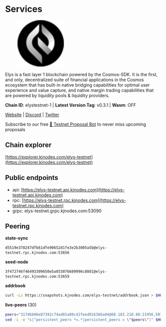 # Services

<figure><img src="https://raw.githubusercontent.com/kj89/cosmos-images/main/logos/elys.png" width="150" alt=""><figcaption></figcaption></figure>

Elys is a fast layer 1 blockchain powered by the Cosmos-SDK.  It is the first, and only, decentralized suite of financial  applications in the Cosmos ecosystem that has built-in native  bridging capabilities for optimal user experience and value  capture, and native margin trading capabilities that are  powered by liquidity pools & liquidity providers.

**Chain ID**: elystestnet-1 | **Latest Version Tag**: v0.3.1 | **Wasm**: OFF

[Website](https://elys.network) | [Discord](https://discord.gg/R9Gr6Vh7vC) | [Twitter](https://twitter.com/elys_network)



Subscribe to our free [🤖 Testnet Proposal Bot](https://t.me/kjnodes_testnet_proposal_bot) to never miss upcoming proposals


## Chain explorer
[https://explorer.kjnodes.com/elys-testnet](https://explorer.kjnodes.com/elys-testnet)

## Public endpoints

* api: [https://elys-testnet.api.kjnodes.com](https://elys-testnet.api.kjnodes.com)
* rpc: [https://elys-testnet.rpc.kjnodes.com](https://elys-testnet.rpc.kjnodes.com)
* grpc: elys-testnet.grpc.kjnodes.com:53090

## Peering

**state-sync**

```text
d5519e378247dfb61dfe90652d1fe3e2b3005a5b@elys-testnet.rpc.kjnodes.com:53656
```

**seed-node**

```text
3f472746f46493309650e5a033076689996c8881@elys-testnet.rpc.kjnodes.com:53659
```

**addrbook**
```bash
curl -Ls https://snapshots.kjnodes.com/elys-testnet/addrbook.json > $HOME/.elys/config/addrbook.json
```

**live-peers** (30)
```bash
peers="3174bb06e87392c74ad65a80c42feed816366a84@68.183.210.88:21956,501767323c5223bfe138d916189cb5427f7e3931@104.193.254.42:27656,1cd3163afca4ad48949afdf6f18133fd3181e303@65.108.40.46:57656,86fef1d45a77465c7b2a1dd168a792b7dd3c8f37@178.128.24.90:21956,5c2a752c9b1952dbed075c56c600c3a79b58c395@178.211.139.77:27296,b06c8ad5bb82d577acd0060242e225980db88377@65.108.225.70:26656,587e0c84a487b2e0782e5d9b80ded838db9512b9@78.110.161.68:26656,e92be3a72a23a0c944633e63a67d0db1587dd98a@167.71.209.28:21956,0ea4e8352215aad85ff33a20a3bf4acf49070662@64.226.117.34:21956,72830131de8c4d80cad5e69326d7dc570be4dcf8@65.109.28.226:17656,42ec80cecb5fcda3d304d10b5302d824a3aeba5a@178.128.241.104:38656,cdf9ae8529aa00e6e6703b28f3dcfdd37e07b27c@37.187.154.66:26656,3a69f577b14bb5e3829489881cc80841b785e092@116.203.129.0:26656,8723618f5dff7ac9b57472f90f2e86a2eb194e0a@71.236.119.108:25656,18842ea01d32c76aa7d1668a734ffbac231f1fe6@81.6.58.121:26656,04fe647234dc6f180783ded240ac4d023f5bfe55@170.64.174.128:21956,0c9b0a1bc1ce796c3d9497c7400977fc5bf01379@66.94.101.52:26656,3f30f68cb08e4dae5dd76c5ce77e6e1a15084346@212.95.51.215:56656,147683d8ae2c34281fc73d6a9f6cedd5f28a15ed@185.216.203.176:21956,f29fe386022c463b3945955efe2b753e3bcad9a9@45.151.122.202:26656,e4b07652c318b08357e5796431982169789ce2c5@159.65.32.10:21956,3dd9e0f4f106cba1fa12c74927dd9b2ff80d80ef@65.108.200.60:32656,a82ae55cc1d96af39977175624537c17f6a70995@137.184.184.159:21956,ab4068efcb0e1401ff1b08f9269fa88151a640c0@154.12.229.78:26656,78aa6b222ae1f619bef03a9d98cb958dfcccc3a8@46.4.5.45:22056,79416b9dc2114b8246bf73aab6540bc55669a533@154.53.57.227:26656,1092d9a9508053d6936661ebc5708d0d8d360e3e@193.26.159.34:10656,d5519e378247dfb61dfe90652d1fe3e2b3005a5b@65.109.68.190:53656,734a87b41a015faf59a7d6266deea190421476c2@95.217.160.243:26656,45e30968d5a122a5d8e8e8c36635e6efec112839@45.151.123.12:21956"
sed -i -e "s|^persistent_peers *=.*|persistent_peers = \"$peers\"|" $HOME/.elys/config/config.toml
```
